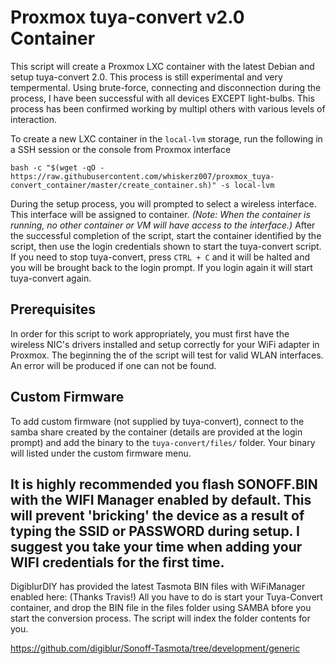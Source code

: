 # Proxmox tuya-convert v2.0 Container

This script will create a Proxmox LXC container with the latest Debian and setup tuya-convert 2.0. This process is still experimental and very tempermental. Using brute-force, connecting and disconnection during the process, I have been successful with all devices EXCEPT light-bulbs.
This process has been confirmed working by multipl others with various levels of interaction.

To create a new LXC container in the `local-lvm` storage, run the following in a SSH session or the console from Proxmox interface

```
bash -c "$(wget -qO - https://raw.githubusercontent.com/whiskerz007/proxmox_tuya-convert_container/master/create_container.sh)" -s local-lvm
```

During the setup process, you will prompted to select a wireless interface. This interface will be assigned to container. _(Note: When the container is running, no other container or VM will have access to the interface.)_ After the successful completion of the script, start the container identified by the script, then use the login credentials shown to start the tuya-convert script. If you need to stop tuya-convert, press `CTRL + C` and it will be halted and you will be brought back to the login prompt. If you login again it will start tuya-convert again.

## Prerequisites

In order for this script to work appropriately, you must first have the wireless NIC's drivers installed and setup correctly for your WiFi adapter in Proxmox. The beginning the of the script will test for valid WLAN interfaces. An error will be produced if one can not be found.

## Custom Firmware

To add custom firmware (not supplied by tuya-convert), connect to the samba share created by the container (details are provided at the login prompt) and add the binary to the `tuya-convert/files/` folder. Your binary will listed under the custom firmware menu.

## It is highly recommended you flash SONOFF.BIN with the WIFI Manager enabled by default. This will prevent 'bricking' the device as a result of typing the SSID or PASSWORD during setup. I suggest you take your time when adding your WIFI credentials for the first time.

DigiblurDIY has provided the latest Tasmota BIN files with WiFiManager enabled here: (Thanks Travis!)
All you have to do is start your Tuya-Convert container, and drop the BIN file in the files folder using SAMBA bfore you start the conversion process. The script will index the folder contents for you.

https://github.com/digiblur/Sonoff-Tasmota/tree/development/generic
